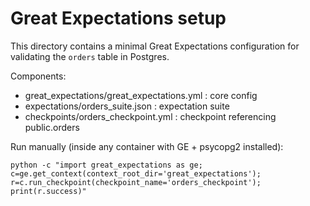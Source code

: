 # Great Expectations setup

This directory contains a minimal Great Expectations configuration for validating the `orders` table in Postgres.

Components:
- great_expectations/great_expectations.yml : core config
- expectations/orders_suite.json : expectation suite
- checkpoints/orders_checkpoint.yml : checkpoint referencing public.orders

Run manually (inside any container with GE + psycopg2 installed):
```
python -c "import great_expectations as ge; c=ge.get_context(context_root_dir='great_expectations'); r=c.run_checkpoint(checkpoint_name='orders_checkpoint'); print(r.success)"
```
